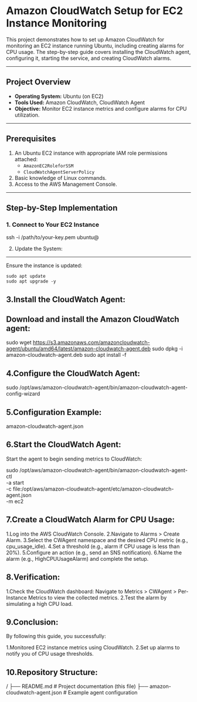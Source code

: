 # Amazon CloudWatch Setup for EC2 Instance Monitoring

This project demonstrates how to set up Amazon CloudWatch for monitoring an EC2 instance running Ubuntu, including creating alarms for CPU usage. The step-by-step guide covers installing the CloudWatch agent, configuring it, starting the service, and creating CloudWatch alarms.

---

## Project Overview

- **Operating System:** Ubuntu (on EC2)
- **Tools Used:** Amazon CloudWatch, CloudWatch Agent
- **Objective:** Monitor EC2 instance metrics and configure alarms for CPU utilization.

---

## Prerequisites

1. An Ubuntu EC2 instance with appropriate IAM role permissions attached:
   - `AmazonEC2RoleforSSM`
   - `CloudWatchAgentServerPolicy`
2. Basic knowledge of Linux commands.
3. Access to the AWS Management Console.

---

## Step-by-Step Implementation

### 1. Connect to Your EC2 Instance

ssh -i /path/to/your-key.pem ubuntu@<your-instance-public-IP>

2. Update the System:
----------------------
Ensure the instance is updated:

    sudo apt update
    sudo apt upgrade -y

3.Install the CloudWatch Agent:
-------------------------------
Download and install the Amazon CloudWatch agent:
--------------------------------------------------
sudo wget https://s3.amazonaws.com/amazoncloudwatch-agent/ubuntu/amd64/latest/amazon-cloudwatch-agent.deb
sudo dpkg -i amazon-cloudwatch-agent.deb
sudo apt install -f

4.Configure the CloudWatch Agent:
----------------------------------
sudo /opt/aws/amazon-cloudwatch-agent/bin/amazon-cloudwatch-agent-config-wizard

5.Configuration Example:
-------------------------
amazon-cloudwatch-agent.json

6.Start the CloudWatch Agent:
------------------------------
Start the agent to begin sending metrics to CloudWatch:

sudo /opt/aws/amazon-cloudwatch-agent/bin/amazon-cloudwatch-agent-ctl \
    -a start \
    -c file:/opt/aws/amazon-cloudwatch-agent/etc/amazon-cloudwatch-agent.json \
    -m ec2

7.Create a CloudWatch Alarm for CPU Usage:
-------------------------------------------
1.Log into the AWS CloudWatch Console.
2.Navigate to Alarms > Create Alarm.
3.Select the CWAgent namespace and the desired CPU metric (e.g., cpu_usage_idle).
4.Set a threshold (e.g., alarm if CPU usage is less than 20%).
5.Configure an action (e.g., send an SNS notification).
6.Name the alarm (e.g., HighCPUUsageAlarm) and complete the setup.

8.Verification:
---------------
1.Check the CloudWatch dashboard:
Navigate to Metrics > CWAgent > Per-Instance Metrics to view the collected metrics.
2.Test the alarm by simulating a high CPU load.

9.Conclusion:
-------------
By following this guide, you successfully:

1.Monitored EC2 instance metrics using CloudWatch.
2.Set up alarms to notify you of CPU usage thresholds.

10.Repository Structure:
----------------------
/
├── README.md    # Project documentation (this file)
├── amazon-cloudwatch-agent.json  # Example agent configuration




